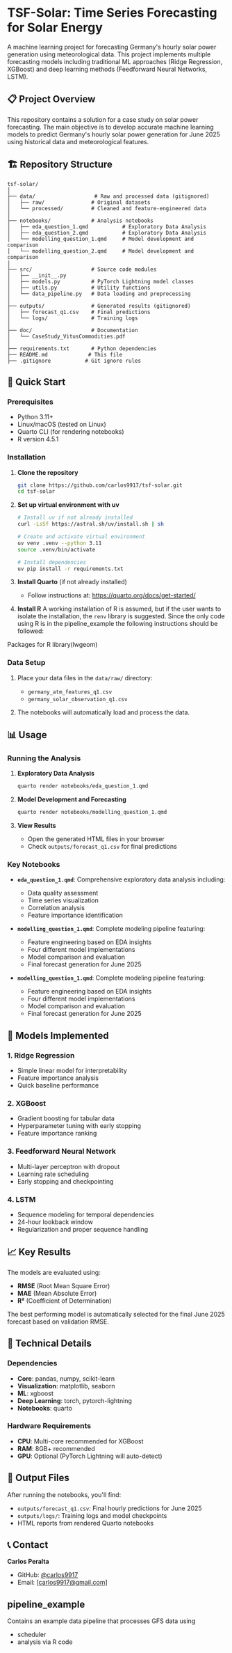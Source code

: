 # TSF-Solar: Time Series Forecasting for Solar Energy

A machine learning project for forecasting Germany's hourly solar power generation using meteorological data. 
This project implements multiple forecasting models including traditional ML approaches (Ridge Regression, XGBoost) and deep learning methods (Feedforward Neural Networks, LSTM).

## 📋 Project Overview

This repository contains a solution for a case study on solar power forecasting. The main objective is to develop accurate machine learning models to predict Germany's hourly solar power generation for June 2025 using historical data and meteorological features.

## 🏗️ Repository Structure

```
tsf-solar/
│
├── data/                   # Raw and processed data (gitignored)
│   ├── raw/               # Original datasets
│   └── processed/         # Cleaned and feature-engineered data
│
├── notebooks/             # Analysis notebooks
│   ├── eda_question_1.qmd           # Exploratory Data Analysis
│   ├── eda_question_2.qmd           # Exploratory Data Analysis
│   └── modelling_question_1.qmd     # Model development and comparison
│   └── modelling_question_2.qmd     # Model development and comparison
│
├── src/                   # Source code modules
│   ├── __init__.py
│   ├── models.py          # PyTorch Lightning model classes
│   ├── utils.py           # Utility functions
│   └── data_pipeline.py   # Data loading and preprocessing
│
├── outputs/               # Generated results (gitignored)
│   ├── forecast_q1.csv    # Final predictions
│   └── logs/              # Training logs
│
├── doc/                   # Documentation
│   └── CaseStudy_VitusCommodities.pdf
│
├── requirements.txt       # Python dependencies
├── README.md             # This file
├── .gitignore           # Git ignore rules
```

## 🚀 Quick Start

### Prerequisites
- Python 3.11+
- Linux/macOS (tested on Linux)
- Quarto CLI (for rendering notebooks)
- R version 4.5.1

### Installation

1. **Clone the repository**
   ```bash
   git clone https://github.com/carlos9917/tsf-solar.git
   cd tsf-solar
   ```

2. **Set up virtual environment with uv**
   ```bash
   # Install uv if not already installed
   curl -LsSf https://astral.sh/uv/install.sh | sh

   # Create and activate virtual environment
   uv venv .venv --python 3.11
   source .venv/bin/activate

   # Install dependencies
   uv pip install -r requirements.txt
   ```

3. **Install Quarto** (if not already installed)
   - Follow instructions at: https://quarto.org/docs/get-started/


4. **Install R**
   A working installation of R is assumed, but if the user wants
   to isolate the installation, the `renv` library is suggested.
   Since the only code using R is in the pipeline_example the following
   instructions should be followed:

Packages for R
library(lwgeom)

### Data Setup

1. Place your data files in the `data/raw/` directory:
   - `germany_atm_features_q1.csv`
   - `germany_solar_observation_q1.csv`

2. The notebooks will automatically load and process the data.

## 📊 Usage

### Running the Analysis

1. **Exploratory Data Analysis**
   ```bash
   quarto render notebooks/eda_question_1.qmd
   ```

2. **Model Development and Forecasting**
   ```bash
   quarto render notebooks/modelling_question_1.qmd
   ```

3. **View Results**
   - Open the generated HTML files in your browser
   - Check `outputs/forecast_q1.csv` for final predictions

### Key Notebooks

- **`eda_question_1.qmd`**: Comprehensive exploratory data analysis including:
  - Data quality assessment
  - Time series visualization
  - Correlation analysis
  - Feature importance identification

- **`modelling_question_1.qmd`**: Complete modeling pipeline featuring:
  - Feature engineering based on EDA insights
  - Four different model implementations
  - Model comparison and evaluation
  - Final forecast generation for June 2025

- **`modelling_question_1.qmd`**: Complete modeling pipeline featuring:
  - Feature engineering based on EDA insights
  - Four different model implementations
  - Model comparison and evaluation
  - Final forecast generation for June 2025

## 🤖 Models Implemented

### 1. Ridge Regression
- Simple linear model for interpretability
- Feature importance analysis
- Quick baseline performance

### 2. XGBoost
- Gradient boosting for tabular data
- Hyperparameter tuning with early stopping
- Feature importance ranking

### 3. Feedforward Neural Network 
- Multi-layer perceptron with dropout
- Learning rate scheduling
- Early stopping and checkpointing

### 4. LSTM
- Sequence modeling for temporal dependencies
- 24-hour lookback window
- Regularization and proper sequence handling

## 📈 Key Results

The models are evaluated using:
- **RMSE** (Root Mean Square Error)
- **MAE** (Mean Absolute Error)
- **R²** (Coefficient of Determination)

The best performing model is automatically selected for the final June 2025 forecast based on validation RMSE.

## 🔧 Technical Details

### Dependencies
- **Core**: pandas, numpy, scikit-learn
- **Visualization**: matplotlib, seaborn
- **ML**: xgboost
- **Deep Learning**: torch, pytorch-lightning
- **Notebooks**: quarto

### Hardware Requirements
- **CPU**: Multi-core recommended for XGBoost
- **RAM**: 8GB+ recommended
- **GPU**: Optional (PyTorch Lightning will auto-detect)

## 📁 Output Files

After running the notebooks, you'll find:

- `outputs/forecast_q1.csv`: Final hourly predictions for June 2025
- `outputs/logs/`: Training logs and model checkpoints
- HTML reports from rendered Quarto notebooks

## 📞 Contact

**Carlos Peralta**
- GitHub: [@carlos9917](https://github.com/carlos9917)
- Email: [carlos9917@gmail.com]

## pipeline_example

Contains an example data pipeline that processes GFS data 
using 
- scheduler
- analysis via R code


